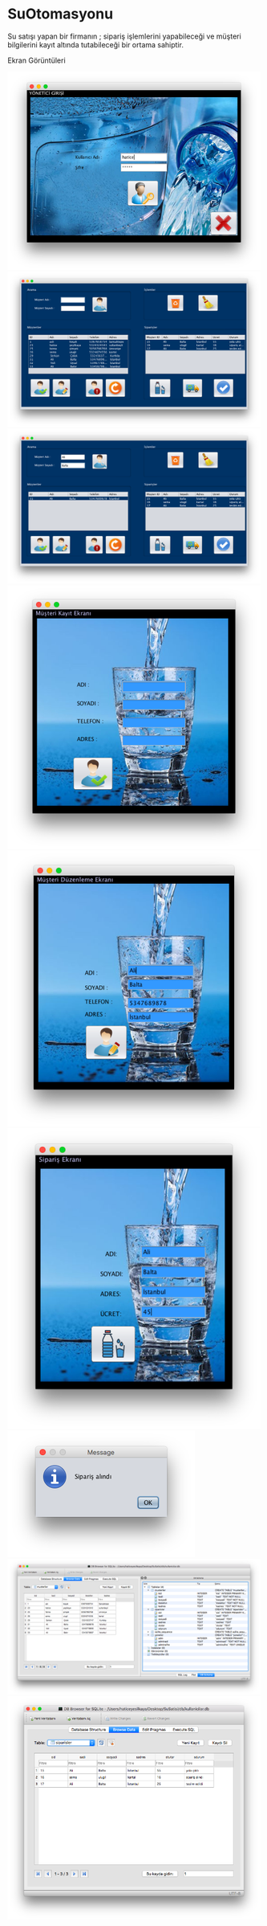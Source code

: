 # SuOtomasyonu
 Su satışı yapan bir firmanın ; sipariş işlemlerini yapabileceği ve müşteri  bilgilerini kayıt altında tutabileceği bir ortama sahiptir.


Ekran Görüntüleri

<p>
  
<a href="https://github.com/haticeyesilkaya/SuOtomasyonu/blob/master/ekran%20goruntuleri/1.png" target="_blank">
<img src="https://github.com/haticeyesilkaya/SuOtomasyonu/blob/master/ekran%20goruntuleri/1.png" style="max-width:100%;"></a>

<a href="https://github.com/haticeyesilkaya/SuOtomasyonu/blob/master/ekran%20goruntuleri/2.png" target="_blank">
<img src="https://github.com/haticeyesilkaya/SuOtomasyonu/blob/master/ekran%20goruntuleri/2.png" style="max-width:100%;"></a>

<a href="https://github.com/haticeyesilkaya/SuOtomasyonu/blob/master/ekran%20goruntuleri/3.png" target="_blank">
<img src="https://github.com/haticeyesilkaya/SuOtomasyonu/blob/master/ekran%20goruntuleri/3.png" style="max-width:100%;"></a>

<a href="https://github.com/haticeyesilkaya/SuOtomasyonu/blob/master/ekran%20goruntuleri/4.png" target="_blank">
<img src="https://github.com/haticeyesilkaya/SuOtomasyonu/blob/master/ekran%20goruntuleri/4.png" style="max-width:100%;"></a>

<a href="https://github.com/haticeyesilkaya/SuOtomasyonu/blob/master/ekran%20goruntuleri/5.png" target="_blank">
<img src="https://github.com/haticeyesilkaya/SuOtomasyonu/blob/master/ekran%20goruntuleri/5.png" style="max-width:100%;"></a>

<a href="https://github.com/haticeyesilkaya/SuOtomasyonu/blob/master/ekran%20goruntuleri/6.png" target="_blank">
<img src="https://github.com/haticeyesilkaya/SuOtomasyonu/blob/master/ekran%20goruntuleri/6.png" style="max-width:100%;"></a>

<a href="https://github.com/haticeyesilkaya/SuOtomasyonu/blob/master/ekran%20goruntuleri/7.png" target="_blank">
<img src="https://github.com/haticeyesilkaya/SuOtomasyonu/blob/master/ekran%20goruntuleri/7.png" style="max-width:100%;"></a>

<a href="https://github.com/haticeyesilkaya/SuOtomasyonu/blob/master/ekran%20goruntuleri/8.png" target="_blank">
<img src="https://github.com/haticeyesilkaya/SuOtomasyonu/blob/master/ekran%20goruntuleri/8.png" style="max-width:100%;"></a>

<a href="https://github.com/haticeyesilkaya/SuOtomasyonu/blob/master/ekran%20goruntuleri/9.png" target="_blank">
<img src="https://github.com/haticeyesilkaya/SuOtomasyonu/blob/master/ekran%20goruntuleri/9.png" style="max-width:100%;"></a>

</p>
